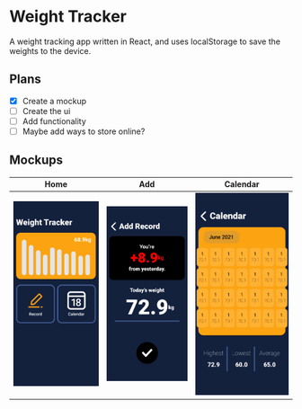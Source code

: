 # Weight Tracker

A weight tracking app written in React, and uses localStorage to save the weights to the device.

## Plans
* [x] Create a mockup
* [ ] Create the ui
* [ ] Add functionality
* [ ] Maybe add ways to store online?

## Mockups

Home | Add | Calendar
----|----|----
![Home](/mockup/home.png)|![Add](/mockup/add.png)|![Calendar](/mockup/calendar.png)